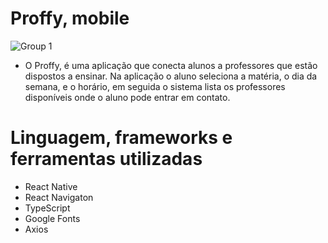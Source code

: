 # Proffy, mobile

![Group 1](https://user-images.githubusercontent.com/59968647/89840659-2e0d3580-db47-11ea-9ff0-b112d7facd6d.png)

- O Proffy, é uma aplicação que conecta alunos a professores que estão dispostos a ensinar. Na aplicação o aluno seleciona a matéria, o dia da semana, e o horário, em seguida o sistema lista os professores disponíveis onde o aluno pode entrar em contato.
# Linguagem, frameworks e ferramentas utilizadas

- React Native
- React Navigaton
- TypeScript
- Google Fonts
- Axios
